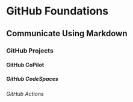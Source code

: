 # GitHub Foundations
## Communicate Using Markdown
### GitHub Projects
#### GitHub CoPilot
##### GitHub CodeSpaces
###### GitHub Actions
